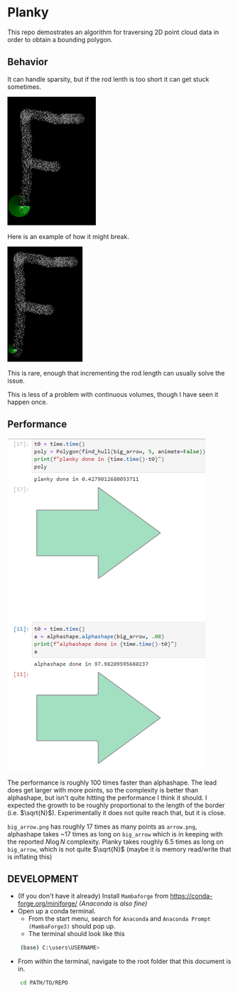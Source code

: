 # Planky
This repo demostrates an algorithm for traversing 2D point cloud data in order to obtain a bounding polygon.


## Behavior
It can handle sparsity, but if the rod lenth is too short it can get stuck sometimes.

![Demo](images/f_anim.gif)

Here is an example of how it might break.

![Demo](images/f_broken_anim.gif)


This is rare, enough that incrementing the rod length can usually solve the issue.

This is less of a problem with continuous volumes, though I have seen it happen once.

## Performance

![big_arrow_results](images/big_arrow_results.PNG)

The performance is roughly 100 times faster than alphashape. The lead does get larger with more points, so the complexity is better than alphashape, but isn't quite hitting the performance I think it should. I expected the growth to be roughly proportional to the length of the border (i.e. $\sqrt{N}$). Experimentally it does not quite reach that, but it is close.

`big_arrow.png` has roughly 17 times as many points as `arrow.png`, alphashape takes ~17 times as long on `big_arrow` which is in keeping with the reported $N\log{N}$ complexity. Planky takes roughly 6.5 times as long on `big_arrow`, which is not quite $\sqrt{N}$ (maybe it is memory read/write that is inflating this)

## DEVELOPMENT
- (If you don't have it already) Install `Mambaforge` from https://conda-forge.org/miniforge/ _(Anaconda is also fine)_
- Open up a conda terminal.<br>
    - From the start menu, search for `Anaconda` and `Anaconda Prompt (MambaForge3)` should pop up.
    - The terminal should look like this

```bash
    (base) C:\users\USERNAME>
```
- From within the terminal, navigate to the root folder that this document is in.

```bash
    cd PATH/TO/REPO
```